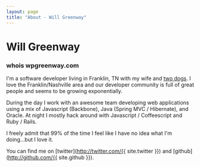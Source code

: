 ```yaml
---
layout: page
title: "About - Will Greenway"
---
```


# Will Greenway
### whois wpgreenway.com

I'm a software developer living in Franklin, TN with my wife and [two dogs](/assets/images/dogs.jpg). I love the Franklin/Nashville area and our developer community is full of great people and seems to be growing exponentially.

During the day I work with an awesome team developing web applications using a mix of Javascript (Backbone), Java (Spring MVC / Hibernate), and Oracle. At night I mostly hack around with Javascript / Coffeescript and Ruby / Rails.

I freely admit that 99% of the time I feel like I have no idea what I'm doing...but I love it.

You can find me on [twitter](http://twitter.com/{{ site.twitter }}) and [github](http://github.com/{{ site.github }}).